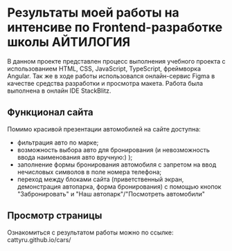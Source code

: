 # Результаты моей работы на интенсиве по Frontend-разработке школы АЙТИЛОГИЯ
В данном проекте представлен процесс выполнения учебного проекта с использованием HTML, CSS, JavaScript, TypeScript, фреймворка Angular. Так же в ходе работы использовался онлайн-сервис Figma в качестве средства разработки и просмотра макета. Работа была выполнена в онлайн IDE StackBlitz.

## Функционал сайта
Помимо красивой презентации автомобилей на сайте доступна:
- фильтрация авто по марке;
- возможность выбора авто для бронирования (и невозможность ввода наименования авто вручную:) );
- заполнение формы бронирования автомобиля с запретом на ввод нечисловых символов в поле номера телефона;
- переход между блоками сайта (приветственный экран, демонстрация автопарка, форма бронирования) с помощью кнопок "Забронировать" и "Наш автопарк"/"Посмотреть автомобили"

## Просмотр страницы
Ознакомиться с результатом работы можно по ссылке: 
cattyru.github.io/cars/

